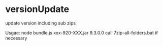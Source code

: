 versionUpdate
=============

update version including sub zips

Usgae:
node bundle.js xxx-920-XXX.jar 9.3.0.0
call 7zip-all-folders.bat if necessary
